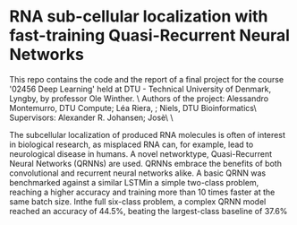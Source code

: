 # RNA sub-cellular localization with fast-training Quasi-Recurrent Neural Networks

This repo contains the code and the report of a final project for the course '02456 Deep Learning' held at DTU - Technical University of Denmark, Lyngby, by professor Ole Winther. \\
Authors of the project: Alessandro Montemurro, DTU Compute; Léa Riera, ; Niels, DTU Bioinformatics\\
Supervisors: Alexander R. Johansen; Josè\\
\\
 
The subcellular localization of produced RNA molecules is often of interest in biological research, as misplaced RNA can,  for  example,  lead  to  neurological  disease  in  humans. 
A  novel  networktype,  Quasi-Recurrent Neural Networks (QRNNs) are used. QRNNs embrace the benefits of both convolutional and recurrent neural networks alike. 
A basic QRNN was benchmarked against a similar LSTMin a simple two-class problem, reaching a higher accuracy and training more than 10 times faster at the same batch size.  Inthe full six-class problem, a complex QRNN model reached an accuracy  of  44.5%,  beating  the  largest-class  baseline  of 37.6%
